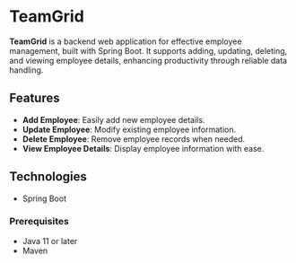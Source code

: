 # TeamGrid

**TeamGrid** is a backend web application for effective employee management, built with Spring Boot. It supports adding, updating, deleting, and viewing employee details, enhancing productivity through reliable data handling.

## Features

- **Add Employee**: Easily add new employee details.
- **Update Employee**: Modify existing employee information.
- **Delete Employee**: Remove employee records when needed.
- **View Employee Details**: Display employee information with ease.

## Technologies

- Spring Boot

### Prerequisites

- Java 11 or later
- Maven
